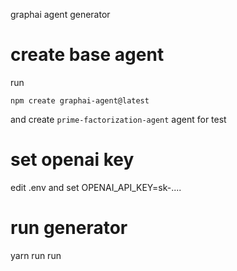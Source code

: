 graphai agent generator

# create base agent

run
```
npm create graphai-agent@latest
```

and create `prime-factorization-agent` agent for test

# set openai key

edit .env and set OPENAI_API_KEY=sk-....


# run generator

yarn run run












